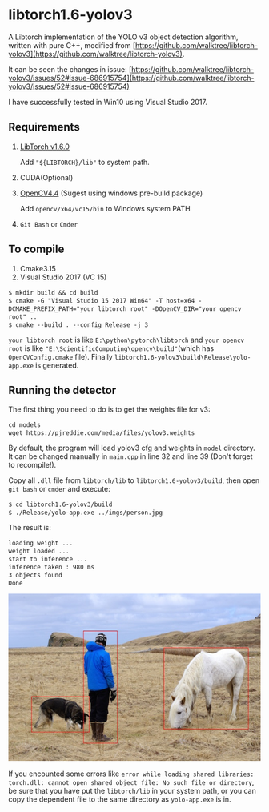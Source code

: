 # libtorch1.6-yolov3
A Libtorch implementation of the YOLO v3 object detection algorithm, written with pure C++, modified from [https://github.com/walktree/libtorch-yolov3](https://github.com/walktree/libtorch-yolov3). 

It can be seen the changes in issue: [https://github.com/walktree/libtorch-yolov3/issues/52#issue-686915754](https://github.com/walktree/libtorch-yolov3/issues/52#issue-686915754) 

I have successfully tested in Win10 using Visual Studio 2017.

## Requirements
1. [LibTorch v1.6.0](https://pytorch.org/cppdocs/installing.html)

    Add `"${LIBTORCH}/lib"` to system path.
2. CUDA(Optional)
3. [OpenCV4.4](https://github.com/opencv/opencv/releases/tag/4.4.0) (Sugest using windows pre-build package)
    
    Add `opencv/x64/vc15/bin` to Windows system PATH
4. `Git Bash` or `Cmder`

## To compile
1. Cmake3.15
2. Visual Studio 2017 (VC 15)


```
$ mkdir build && cd build
$ cmake -G "Visual Studio 15 2017 Win64" -T host=x64 -DCMAKE_PREFIX_PATH="your libtorch root" -DOpenCV_DIR="your opencv root" ..
$ cmake --build . --config Release -j 3
```
`your libtorch root` is like `E:\python\pytorch\libtorch` and `your opencv root` is like `"E:\ScientificComputing\opencv\build"`(which has `OpenCVConfig.cmake` file). Finally `libtorch1.6-yolov3\build\Release\yolo-app.exe` is generated.

## Running the detector

The first thing you need to do is to get the weights file for v3:

```
cd models
wget https://pjreddie.com/media/files/yolov3.weights 
```
By default, the program will load yolov3 cfg and weights in `model` directory. It can be changed manually in `main.cpp` in line 32 and line 39 (Don't forget to recompile!).

Copy all `.dll` file from `libtorch/lib` to `libtorch1.6-yolov3/build`, then open `git bash`  or `cmder` and execute:
```
$ cd libtorch1.6-yolov3/build
$ ./Release/yolo-app.exe ../imgs/person.jpg
```
The result is:
```
loading weight ...
weight loaded ...
start to inference ...
inference taken : 980 ms
3 objects found
Done
```
![detection-output](imgs/out-det.jpg)

If you encounted some errors like `error while loading shared libraries: torch.dll: cannot open shared object file: No such file or directory`, be sure that you have put the `libtorch/lib` in your system path, or you can copy the dependent file to the same directory as `yolo-app.exe` is in.